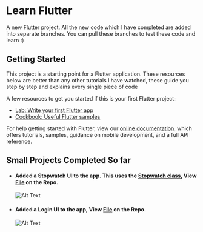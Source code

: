 # Learn Flutter

A new Flutter project. All the new code which I have completed are added into separate branches.
You can pull these branches to test these code and learn :)

## Getting Started

This project is a starting point for a Flutter application.
These resources below are better than any other tutorials I have watched, these guide you step by step and explains every single piece of code

A few resources to get you started if this is your first Flutter project:

- [Lab: Write your first Flutter app](https://flutter.dev/docs/get-started/codelab)
- [Cookbook: Useful Flutter samples](https://flutter.dev/docs/cookbook)

For help getting started with Flutter, view our
[online documentation](https://flutter.dev/docs), which offers tutorials,
samples, guidance on mobile development, and a full API reference.

## Small Projects Completed So far 

- #### Added a Stopwatch UI to the app. This uses the [Stopwatch class](https://api.dart.dev/stable/2.10.5/dart-core/Stopwatch-class.html), View [File](https://github.com/hookFang/flutter_learn/blob/master/lib/stopwatch.dart) on the Repo.
  
    ![Alt Text](https://github.com/hookFang/flutter_learn/blob/master/GithubImages/scaled_stopwatch.jpg?raw=true)

- #### Added a Login UI to the app, View [File](https://github.com/hookFang/flutter_learn/blob/master/lib/loginPage.dart) on the Repo.

    ![Alt Text](https://github.com/hookFang/flutter_learn/blob/master/GithubImages/scaled_login.jpg?raw=true)
